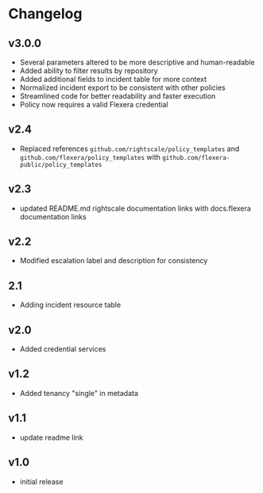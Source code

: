 # Changelog

## v3.0.0

- Several parameters altered to be more descriptive and human-readable
- Added ability to filter results by repository
- Added additional fields to incident table for more context
- Normalized incident export to be consistent with other policies
- Streamlined code for better readability and faster execution
- Policy now requires a valid Flexera credential

## v2.4

- Replaced references `github.com/rightscale/policy_templates` and `github.com/flexera/policy_templates` with `github.com/flexera-public/policy_templates`

## v2.3

- updated README.md rightscale documentation links with docs.flexera documentation links

## v2.2

- Modified escalation label and description for consistency

## 2.1

- Adding incident resource table

## v2.0

- Added credential services

## v1.2

- Added tenancy "single" in metadata

## v1.1

- update readme link

## v1.0

- initial release
